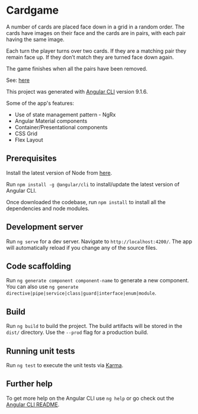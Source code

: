 # Cardgame

A number of cards are placed face down in a grid in a random order. The cards have images on their face and the cards are in pairs, with each pair having the same image.

Each turn the player turns over two cards. If they are a matching pair they remain face up. If they don’t match they are turned face down again.

The game finishes when all the pairs have been removed.

See: [here](https://en.wikipedia.org/wiki/Concentration_(card_game))

This project was generated with [Angular CLI](https://github.com/angular/angular-cli) version 9.1.6.

Some of the app's features:
- Use of state management pattern - NgRx
- Angular Material components
- Container/Presentational components
- CSS Grid
- Flex Layout


## Prerequisites

Install the latest version of Node from [here](https://nodejs.org).

Run `npm install -g @angular/cli` to install/update the latest version of Angular CLI.

Once downloaded the codebase, run `npm install` to install all the dependencies and node modules. 

## Development server

Run `ng serve` for a dev server. Navigate to `http://localhost:4200/`. The app will automatically reload if you change any of the source files.

## Code scaffolding

Run `ng generate component component-name` to generate a new component. You can also use `ng generate directive|pipe|service|class|guard|interface|enum|module`.

## Build

Run `ng build` to build the project. The build artifacts will be stored in the `dist/` directory. Use the `--prod` flag for a production build.

## Running unit tests

Run `ng test` to execute the unit tests via [Karma](https://karma-runner.github.io).

## Further help

To get more help on the Angular CLI use `ng help` or go check out the [Angular CLI README](https://github.com/angular/angular-cli/blob/master/README.md).
